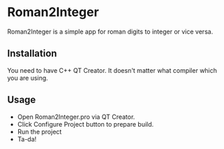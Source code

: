 # Roman2Integer

Roman2Integer is a simple app for roman digits to integer or vice versa.

## Installation

You need to have C++ QT Creator. It doesn't matter what compiler which you are using. 

## Usage

* Open Roman2Integer.pro via QT Creator. 
* Click Configure Project button to prepare build. 
* Run the project 
* Ta-da!
